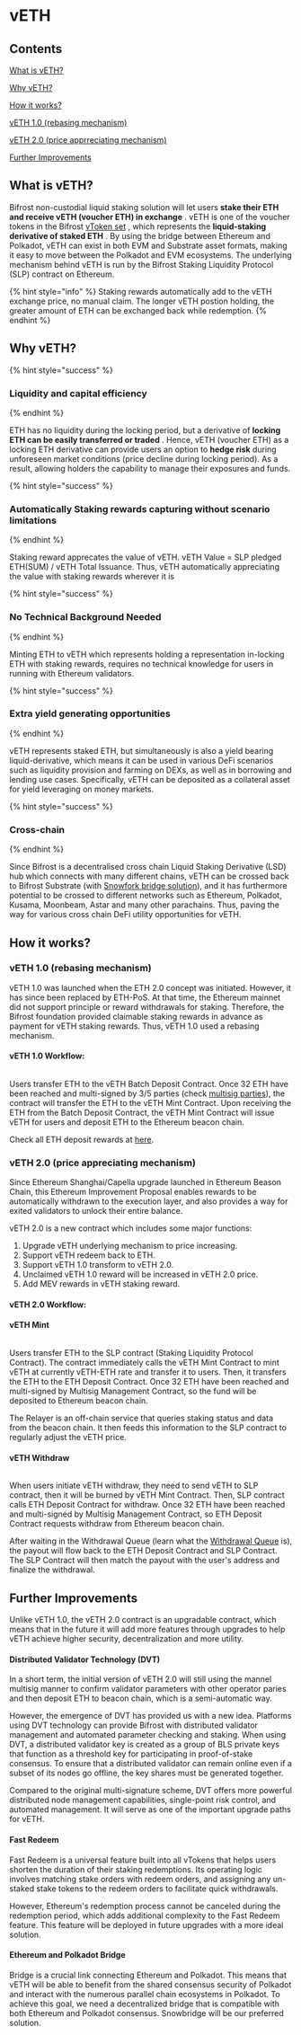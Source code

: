# vETH

## Contents

[What is vETH?](veth.md#what-is-veth)

[Why vETH?](veth.md#why-veth)

[How it works?](veth.md#how-it-works)

[vETH 1.0 (rebasing mechanism)](veth.md#veth-1.0-rebasing-mechanism)

[vETH 2.0 (price apprreciating mechanism)](veth.md#veth-2.0-price-appreciating-mechanism)

[Further Improvements](veth.md#further-improvements)

## What is vETH?

Bifrost non-custodial liquid staking solution will let users **stake their ETH and receive vETH (voucher ETH) in exchange** . vETH is one of the voucher tokens in the Bifrost [vToken set](https://wiki.bifrost.finance/learn/mechanism/slp/vksm) , which represents the **liquid-staking derivative of staked ETH** . By using the bridge between Ethereum and Polkadot, vETH can exist in both EVM and Substrate asset formats, making it easy to move between the Polkadot and EVM ecosystems. The underlying mechanism behind vETH is run by the Bifrost Staking Liquidity Protocol (SLP) contract on Ethereum.

{% hint style="info" %}
Staking rewards automatically add to the vETH exchange price, no manual claim. The longer vETH postion holding, the greater amount of ETH can be exchanged back while redemption.
{% endhint %}

## Why vETH?

{% hint style="success" %}
### Liquidity and capital efficiency
{% endhint %}

ETH has no liquidity during the locking period, but a derivative of **locking ETH can be easily transferred or traded** . Hence, vETH (voucher ETH) as a locking ETH derivative can provide users an option to **hedge risk** during unforeseen market conditions (price decline during locking period). As a result, allowing holders the capability to manage their exposures and funds.

{% hint style="success" %}
### **Automatically Staking rewards capturing without scenario limitations**
{% endhint %}

Staking reward apprecates the value of vETH. vETH Value = SLP pledged ETH(SUM) / vETH Total Issuance. Thus, vETH automatically appreciating the value with staking rewards wherever it is

{% hint style="success" %}
### No Technical Background Needed
{% endhint %}

Minting ETH to vETH which represents holding a representation in-locking ETH with staking rewards, requires no technical knowledge for users in running with Ethereum validators.

{% hint style="success" %}
### Extra yield generating opportunities
{% endhint %}

vETH represents staked ETH, but simultaneously is also a yield bearing liquid-derivative, which means it can be used in various DeFi scenarios such as liquidity provision and farming on DEXs, as well as in borrowing and lending use cases. Specifically, vETH can be deposited as a collateral asset for yield leveraging on money markets.

{% hint style="success" %}
### Cross-chain
{% endhint %}

Since Bifrost is a decentralised cross chain Liquid Staking Derivative (LSD) hub which connects with many different chains, vETH can be crossed back to Bifrost Substrate (with [Snowfork bridge solution](https://github.com/Snowfork/snowbridge)), and it has furthermore potential to be crossed to different networks such as Ethereum, Polkadot, Kusama, Moonbeam, Astar and many other parachains. Thus, paving the way for various cross chain DeFi utility opportunities for vETH.

## How it works?

### vETH 1.0 (rebasing mechanism)

vETH 1.0 was launched when the ETH 2.0 concept was initiated. However, it has since been replaced by ETH-PoS. At that time, the Ethereum mainnet did not support principle or reward withdrawals for staking. Therefore, the Bifrost foundation provided claimable staking rewards in advance as payment for vETH staking rewards. Thus, vETH 1.0 used a rebasing mechanism.

#### vETH 1.0 Workflow:

<figure><img src="../.gitbook/assets/Untitled (7).png" alt=""><figcaption></figcaption></figure>

Users transfer ETH to the vETH Batch Deposit Contract. Once 32 ETH have been reached and multi-signed by 3/5 parties (check [multisig parties](https://wiki.bifrost.finance/learn/libraries/eth2.0-deposit-records)), the contract will transfer the ETH to the vETH Mint Contract. Upon receiving the ETH from the Batch Deposit Contract, the vETH Mint Contract will issue vETH for users and deposit ETH to the Ethereum beacon chain.

Check all ETH deposit rewards at [here](https://wiki.bifrost.finance/learn/libraries/eth2.0-deposit-records).

### vETH 2.0 (price appreciating mechanism)

Since Ethereum Shanghai/Capella upgrade launched in Ethereum Beason Chain, this Ethereum Improvement Proposal enables rewards to be automatically withdrawn to the execution layer, and also provides a way for exited validators to unlock their entire balance.

vETH 2.0 is a new contract which includes some major functions:

1. Upgrade vETH underlying mechanism to price increasing.
2. Support vETH redeem back to ETH.
3. Support vETH 1.0 transform to vETH 2.0.
4. Unclaimed vETH 1.0 reward will be increased in vETH 2.0 price.
5. Add MEV rewards in vETH staking reward.

#### vETH 2.0 Workflow:

#### vETH Mint

<figure><img src="../.gitbook/assets/Untitled (8).png" alt=""><figcaption></figcaption></figure>

Users transfer ETH to the SLP contract (Staking Liquidity Protocol Contract). The contract immediately calls the vETH Mint Contract to mint vETH at currently vETH-ETH rate and transfer it to users. Then, it transfers the ETH to the ETH Deposit Contract. Once 32 ETH have been reached and multi-signed by Multisig Management Contract, so the fund will be deposited to Ethereum beacon chain.

The Relayer is an off-chain service that queries staking status and data from the beacon chain. It then feeds this information to the SLP contract to regularly adjust the vETH price.

#### vETH Withdraw

<figure><img src="../.gitbook/assets/Untitled (9) (2).png" alt=""><figcaption></figcaption></figure>

When users initiate vETH withdraw, they need to send vETH to SLP contract, then it will be burned by vETH Mint Contract. Then, SLP contract calls ETH Deposit Contract for withdraw. Once 32 ETH have been reached and multi-signed by Multisig Management Contract, so ETH Deposit Contract requests withdraw from Ethereum beacon chain.

After waiting in the Withdrawal Queue (learn what the [Withdrawal Queue](https://launchpad.ethereum.org/en/withdrawals#withdrawal-queue) is), the payout will flow back to the ETH Deposit Contract and SLP Contract. The SLP Contract will then match the payout with the user's address and finalize the withdrawal.

## Further Improvements

Unlike vETH 1.0, the vETH 2.0 contract is an upgradable contract, which means that in the future it will add more features through upgrades to help vETH achieve higher security, decentralization and more utility.

#### Distributed Validator Technology (DVT)

In a short term, the initial version of vETH 2.0 will still using the mannel multisig manner to confirm validator parameters with other operator paries and then deposit ETH to beacon chain, which is a semi-automatic way.

However, the emergence of DVT has provided us with a new idea. Platforms using DVT technology can provide Bifrost with distributed validator management and automated parameter checking and staking. When using DVT, a distributed validator key is created as a group of BLS private keys that function as a threshold key for participating in proof-of-stake consensus. To ensure that a distributed validator can remain online even if a subset of its nodes go offline, the key shares must be generated together.

Compared to the original multi-signature scheme, DVT offers more powerful distributed node management capabilities, single-point risk control, and automated management. It will serve as one of the important upgrade paths for vETH.

#### Fast Redeem

Fast Redeem is a universal feature built into all vTokens that helps users shorten the duration of their staking redemptions. Its operating logic involves matching stake orders with redeem orders, and assigning any un-staked stake tokens to the redeem orders to facilitate quick withdrawals.

However, Ethereum's redemption process cannot be canceled during the redemption period, which adds additional complexity to the Fast Redeem feature. This feature will be deployed in future upgrades with a more ideal solution.

#### Ethereum and Polkadot Bridge

Bridge is a crucial link connecting Ethereum and Polkadot. This means that vETH will be able to benefit from the shared consensus security of Polkadot and interact with the numerous parallel chain ecosystems in Polkadot. To achieve this goal, we need a decentralized bridge that is compatible with both Ethereum and Polkadot consensus. Snowbridge will be our preferred solution.
